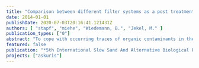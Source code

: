 ```yaml
---
title: "Comparison between different filter systems as a post treatment after tertiary ozonation"
date: 2014-01-01
publishDate: 2020-07-03T20:16:41.121431Z
authors: [ "stapf", "miehe", "Wiedemann, B.", "Jekel, M." ]
publication_types: ["0"]
abstract: "To cope with occurring traces of organic contaminants in the effluent of waste water treatment plants, ozonation is a suitable technical treatment method. However, there is an ongoing discussion about the necessity of a posttreatment of ozonation effluents to remove possible toxic ozonation by-products. This study compares a dual media filter (DMF) and a biological activated carbon filter (BAC), which were used for ozonation post-treatment, and were also designed as coagulation filters for tertiary phosphor removal. The results of this study demonstrate that both rapid filters performed similarly in respect to DOC reduction and oxygen demand, and could also be used for tertiary phosphorus removal without any impairments. A comparison of a serial mode of the DMF and the BAC with a slow sand filter, which was used as a surrogate for an infiltration pond, showed that this two-stage process could increase the degradation of the DOC, but was not able to remove the entire biodegradable DOC."
featured: false
publication: "*5th International Slow Sand And Alternative Biological Filtration Conference*"
projects: ["askuris"]
---
```


